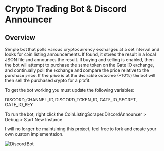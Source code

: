 # Crypto Trading Bot & Discord Announcer

## Overview
Simple bot that polls various cryptocurrency exchanges at a set interval and looks for coin listing announcements. If found, it stores the result in a 
local JSON file and announces the result. If buying and selling is enabled, then the bot will attempt to purchase the same token on the Gate IO exchange, and
continually poll the exchange and compare the price relative to the purchase price. If the price is at the desirable outcome (+10%) the bot will then sell
the purchased crypto for a profit.

To get the bot working you must update the following variables:

DISCORD_CHANNEL_ID, DISCORD_TOKEN_ID, GATE_IO_SECRET, GATE_IO_KEY

To run the bot, right click the CoinListingScraper.DiscordAnnouncer > Debug > Start New Instance

I will no longer be maintaining this project, feel free to fork and create your own custom implementation.

![Discord Bot](https://chrispauldillon.com/images/portfolio/discordbot.png)
